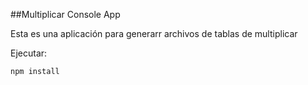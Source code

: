 ##Multiplicar Console App

Esta es una aplicación para generarr archivos de tablas de multiplicar

Ejecutar: 
```
npm install
```